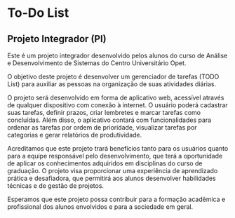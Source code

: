 # To-Do List
## Projeto Integrador (PI)
Este é um projeto integrador desenvolvido pelos alunos do curso de Análise e Desenvolvimento de Sistemas do Centro Universitário Opet. 

O objetivo deste projeto é desenvolver um gerenciador de tarefas (TODO List) para auxiliar as pessoas na organização de suas atividades diárias.

O projeto será desenvolvido em forma de aplicativo web, acessível através de qualquer dispositivo com conexão à internet. O usuário poderá cadastrar suas tarefas, definir prazos, criar lembretes e marcar tarefas como concluídas. Além disso, o aplicativo contará com funcionalidades para ordenar as tarefas por ordem de prioridade, visualizar tarefas por categorias e gerar relatórios de produtividade.

Acreditamos que este projeto trará benefícios tanto para os usuários quanto para a equipe responsável pelo desenvolvimento, que terá a oportunidade de aplicar os conhecimentos adquiridos em disciplinas do curso de graduação. O projeto visa proporcionar uma experiência de aprendizado prática e desafiadora, que permitirá aos alunos desenvolver habilidades técnicas e de gestão de projetos.

Esperamos que este projeto possa contribuir para a formação acadêmica e profissional dos alunos envolvidos e para a sociedade em geral.
